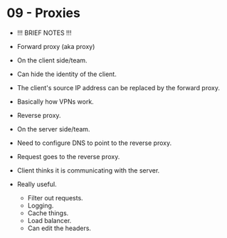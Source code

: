 # 09 - Proxies

- !!! BRIEF NOTES !!!

- Forward proxy (aka proxy)
- On the client side/team.
- Can hide the identity of the client.
- The client's source IP address can be replaced by the forward proxy.
- Basically how VPNs work.

- Reverse proxy.
- On the server side/team.
- Need to configure DNS to point to the reverse proxy.
- Request goes to the reverse proxy.
- Client thinks it is communicating with the server.
- Really useful.
    - Filter out requests.
    - Logging.
    - Cache things.
    - Load balancer.
    - Can edit the headers.
